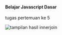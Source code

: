 #### Belajar Javascript Dasar

tugas pertemuan ke 5

![tampilan hasil innerjoin](https://i.imgur.com/TH25XID.png)
